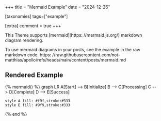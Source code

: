 +++
title = "Mermaid Example"
date = "2024-12-26"

[taxonomies]
tags=["example"]

[extra]
comment = true
+++

This Theme supports [mermaid](https: //mermaid.js.org/) markdown diagram rendering.

To use mermaid diagrams in your posts, see the example in the raw markdown code.
https: //raw.githubusercontent.com/not-matthias/apollo/refs/heads/main/content/posts/mermaid.md

## Rendered Example

{% mermaid() %}
graph LR
    A[Start] --> B[Initialize]
    B --> C[Processing]
    C --> D[Complete]
    D --> E[Success]
    
    style A fill: #f9f,stroke:#333
    style E fill: #9f9,stroke:#333
{% end %}
